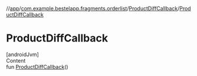 //[app](../../index.md)/[com.example.bestelapp.fragments.orderlist](../index.md)/[ProductDiffCallback](index.md)/[ProductDiffCallback](-product-diff-callback.md)



# ProductDiffCallback  
[androidJvm]  
Content  
fun [ProductDiffCallback](-product-diff-callback.md)()  



